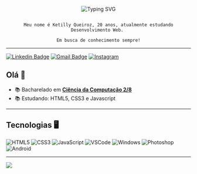 <p align="center">
<img src="https://readme-typing-svg.demolab.com?font=Fira+Code&size=35&pause=1000&color=BD18E1&center=true&vCenter=true&width=435&lines=%3E+Ketilly+Queiroz+%3C" alt="Typing SVG"/>
</p>
<p align="center"><code> 
Meu nome é Ketilly Queiroz, 20 anos, atualmente estudando Desenvolvimento Web. </code></p>
<p align="center"><code>Em busca de conhecimento sempre!</code></p>
 
---

[![Linkedin Badge](https://img.shields.io/badge/-LinkedIn-blue?style=for-the-badge&logo=Linkedin&logoColor=white&link=https://www.linkedin.com/in/ketilly-queiroz-928825234/)](https://www.linkedin.com/in/ketilly-queiroz-928825234/)
[![Gmail Badge](https://img.shields.io/badge/-Gmail-c14438?style=for-the-badge&logo=Gmail&logoColor=white&link=mailto:ketillyunicsul@gmail.com)](mailto:ketillyunicsul@gmail.com)
[![Instagram](https://img.shields.io/badge/Instagram-E4405F?style=for-the-badge&logo=instagram&logoColor=white)](https://www.instagram.com/ketilly.keyce/)

## Olá 🥰

- :books: Bacharelado em [**Ciência da Computação 2/8**](https://www.cruzeirodosulvirtual.com.br/graduacao/ciencia-da-computacao/)
- :books: Estudando: HTML5, CSS3 e Javascript

---

 ## Tecnologias 🖥 

  ![HTML5](https://img.shields.io/badge/-HTML5-E34F26?style=flat-square&logo=html5&logoColor=white)
  ![CSS3](https://img.shields.io/badge/-CSS3-549FDE?style=flat-square&logo=css3&logoColor=white)
  ![JavaScript](https://img.shields.io/badge/-JavaScript-F7B93E?style=flat-square&logo=javascript&logoColor=fff)
  ![VSCode](https://img.shields.io/badge/-VSCode-0085D1?style=flat-square&logo=visual-studio-code&logoColor=white)
  ![Windows](https://img.shields.io/badge/-Windows-00ADEF?style=flat-square&logo=windows&logoColor=white)
  ![Photoshop](https://img.shields.io/badge/Adobe%20Photoshop-31A8FF?style=flat-square&logo=Adobe%20Photoshop&logoColor=white)
  ![Android](https://img.shields.io/badge/Android-3DDC84?style=flat-square&logo=android&logoColor=white)
  
  ---
  
  <a align="center" href="https://github.com/anuraghazra/github-readme-stats" align="center">
    <img align="center" src="https://github-readme-stats.vercel.app/api?username=ketillyqueiroz&show_icons=true&count_private=true&theme=radical&hide=issues" />
  </a> 
  

